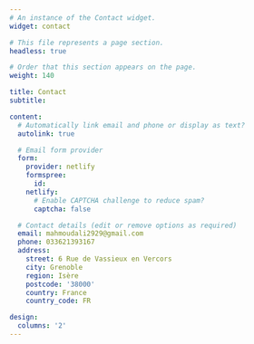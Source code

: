 ```yaml
---
# An instance of the Contact widget.
widget: contact

# This file represents a page section.
headless: true

# Order that this section appears on the page.
weight: 140

title: Contact
subtitle:

content:
  # Automatically link email and phone or display as text?
  autolink: true

  # Email form provider
  form:
    provider: netlify
    formspree:
      id:
    netlify:
      # Enable CAPTCHA challenge to reduce spam?
      captcha: false

  # Contact details (edit or remove options as required)
  email: mahmoudali2929@gmail.com
  phone: 033621393167
  address:
    street: 6 Rue de Vassieux en Vercors
    city: Grenoble
    region: Isère
    postcode: '38000'
    country: France
    country_code: FR

design:
  columns: '2'
---
```

